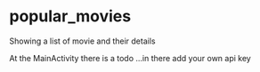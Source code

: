 # popular_movies
Showing a list of movie and their details

At the MainActivity there is a todo ...in there add your own api key

